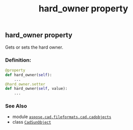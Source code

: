 ﻿---
title: hard_owner property
second_title: Aspose.CAD for Python via .NET API References
description: 
type: docs
weight: 130
url: /python-net/aspose.cad.fileformats.cad.cadobjects/cadsunobject/hard_owner/
is_root: false
---

## hard_owner property


Gets or sets the hard owner.
### Definition:
```python
@property
def hard_owner(self):
    ...
@hard_owner.setter
def hard_owner(self, value):
    ...
```

### See Also
* module [`aspose.cad.fileformats.cad.cadobjects`](../../)
* class [`CadSunObject`](/cad/python-net/aspose.cad.fileformats.cad.cadobjects/cadsunobject)
